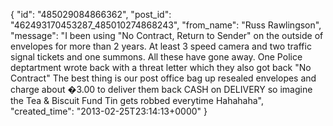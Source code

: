  {
   "id": "485029084866362",
   "post_id": "462493170453287_485010274868243",
   "from_name": "Russ Rawlingson",
   "message": "I been using \"No Contract, Return to Sender\" on the outside of envelopes for more than 2 years. At least 3 speed camera and two traffic signal tickets and one summons. All these have gone away. One Police deptartment wrote back with a threat letter which they also got back \"No Contract\" The best thing is our post office bag up resealed envelopes and charge about �3.00 to deliver them back CASH on DELIVERY so imagine the Tea & Biscuit Fund Tin gets robbed everytime Hahahaha",
   "created_time": "2013-02-25T23:14:13+0000"
 }
